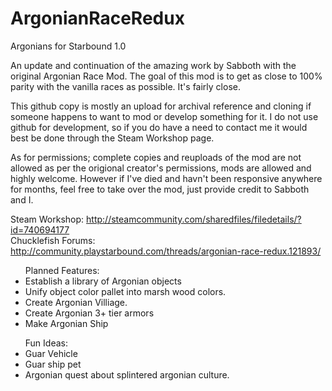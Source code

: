 # ArgonianRaceRedux
Argonians for Starbound 1.0

An update and continuation of the amazing work by Sabboth with the original Argonian Race Mod. The goal of this mod is to get as close to 100% parity with the vanilla races as possible. It's fairly close.

This github copy is mostly an upload for archival reference and cloning if someone happens to want to mod or develop something for it. I do not use github for development, so if you do have a need to contact me it would best be done through the Steam Workshop page.

As for permissions; complete copies and reuploads of the mod are not allowed as per the origional creator's permissions, mods are allowed and highly welcome. However if I've died and havn't been responsive anywhere for months, feel free to take over the mod, just provide credit to Sabboth and I.

Steam Workshop: http://steamcommunity.com/sharedfiles/filedetails/?id=740694177 <br />
Chucklefish Forums: http://community.playstarbound.com/threads/argonian-race-redux.121893/

<ul>Planned Features:<br />
<li>Establish a library of Argonian objects</li>
<li>Unify object color pallet into marsh wood colors.</li>
<li>Create Argonian Villiage.</li>
<li>Create Argonian 3+ tier armors</li>
<li>Make Argonian Ship</li>
</ul>
<ul>Fun Ideas:<br />
<li>Guar Vehicle</li>
<li>Guar ship pet</li>
<li>Argonian quest about splintered argonian culture.</li>
</ul>
